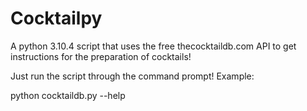 # Cocktailpy
A python 3.10.4 script that uses the free thecocktaildb.com API to get instructions for the preparation of cocktails!

Just run the script through the command prompt!
Example:

python cocktaildb.py --help
